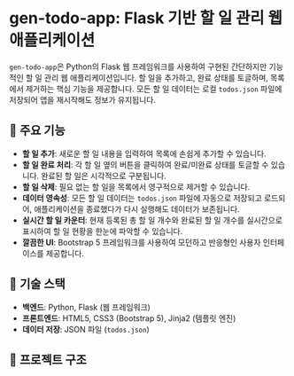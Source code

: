 # gen-todo-app: Flask 기반 할 일 관리 웹 애플리케이션

`gen-todo-app`은 Python의 Flask 웹 프레임워크를 사용하여 구현된 간단하지만 기능적인 할 일 관리 웹 애플리케이션입니다. 할 일을 추가하고, 완료 상태를 토글하며, 목록에서 제거하는 핵심 기능을 제공합니다. 모든 할 일 데이터는 로컬 `todos.json` 파일에 저장되어 앱을 재시작해도 정보가 유지됩니다.

## 🌟 주요 기능

-   **할 일 추가**: 새로운 할 일 내용을 입력하여 목록에 손쉽게 추가할 수 있습니다.
-   **할 일 완료 처리**: 각 할 일 옆의 버튼을 클릭하여 완료/미완료 상태를 토글할 수 있습니다. 완료된 할 일은 시각적으로 구분됩니다.
-   **할 일 삭제**: 필요 없는 할 일을 목록에서 영구적으로 제거할 수 있습니다.
-   **데이터 영속성**: 모든 할 일 데이터는 `todos.json` 파일에 자동으로 저장되고 로드되어, 애플리케이션을 종료했다가 다시 실행해도 데이터가 보존됩니다.
-   **실시간 할 일 카운터**: 현재 등록된 총 할 일 개수와 완료된 할 일 개수를 실시간으로 표시하여 할 일 현황을 한눈에 파악할 수 있습니다.
-   **깔끔한 UI**: Bootstrap 5 프레임워크를 사용하여 모던하고 반응형인 사용자 인터페이스를 제공합니다.

## 🚀 기술 스택

-   **백엔드**: Python, Flask (웹 프레임워크)
-   **프론트엔드**: HTML5, CSS3 (Bootstrap 5), Jinja2 (템플릿 엔진)
-   **데이터 저장**: JSON 파일 (`todos.json`)

## 📁 프로젝트 구조